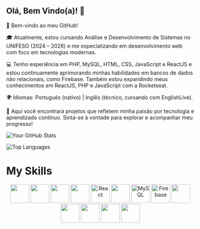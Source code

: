 ## Olá, Bem Vindo(a)! 👋

👋 Bem-vindo ao meu GitHub!

🎓 Atualmente, estou cursando Análise e Desenvolvimento de Sistemas no UNIFESO (2024 – 2026) e me especializando em desenvolvimento web com foco em tecnologias modernas.

💻 Tenho experiência em PHP, MySQL, HTML, CSS, JavaScript e ReactJS e estou continuamente aprimorando minhas habilidades em bancos de dados não relacionais, como Firebase. Também estou expandindo meus conhecimentos em ReactJS, PHP e JavaScript com a Rocketseat.

🌍 Idiomas: Português (nativo) | Inglês (técnico, cursando com EnglishLive).

🚀 Aqui você encontrará projetos que refletem minha paixão por tecnologia e aprendizado contínuo. Sinta-se à vontade para explorar e acompanhar meu progresso!

![Your GitHub Stats](https://github-readme-stats.vercel.app/api?username=luckslim&show_icons=true&theme=dark)

![Top Languages](https://github-readme-stats.vercel.app/api/top-langs/?username=luckslim&layout=compact&theme=dark)

# My Skills

<div align="center">

  <img src="https://cdn.jsdelivr.net/gh/devicons/devicon@latest/icons/nestjs/nestjs-original.svg" width="50" height="50"/>
  <img src="https://cdn.jsdelivr.net/gh/devicons/devicon@latest/icons/fastify/fastify-original.svg" width="50" height="50"/>
  <img src="https://cdn.jsdelivr.net/gh/devicons/devicon@latest/icons/nextjs/nextjs-original.svg" width="50" height="50"/>
  <img src="https://cdn.jsdelivr.net/gh/devicons/devicon@latest/icons/nodejs/nodejs-original-wordmark.svg" width="50" height="50"/>
  <img src="https://cdn.jsdelivr.net/gh/devicons/devicon/icons/react/react-original.svg" alt="React" width="50" height="50"/>

  <img src="https://cdn.jsdelivr.net/gh/devicons/devicon@latest/icons/reactnative/reactnative-original-wordmark.svg" width="50" height="50" />

  <img src="https://cdn.jsdelivr.net/gh/devicons/devicon/icons/mysql/mysql-original.svg" alt="MySQL" width="50" height="50"/>
  <img src="https://cdn.jsdelivr.net/gh/devicons/devicon/icons/firebase/firebase-original.svg" alt="Firebase" width="50" height="50"/>
  <img src="https://cdn.jsdelivr.net/gh/devicons/devicon@latest/icons/amazonwebservices/amazonwebservices-original-wordmark.svg" width="50" height="50" />

  <img src="https://cdn.jsdelivr.net/gh/devicons/devicon@latest/icons/prisma/prisma-original.svg" width="50" height="50"/>

  <img src="https://cdn.jsdelivr.net/gh/devicons/devicon@latest/icons/docker/docker-original-wordmark.svg" width="50" height="50" />

  <img src="https://cdn.jsdelivr.net/gh/devicons/devicon@latest/icons/vitejs/vitejs-original.svg" width="50" height="50" />

  <img src="https://cdn.jsdelivr.net/gh/devicons/devicon@latest/icons/vitest/vitest-original.svg"  width="50" height="50"/>
          


</div>

